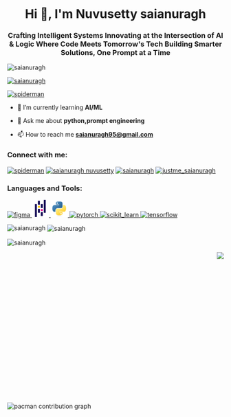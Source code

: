 <h1 align="center">Hi 👋, I'm Nuvusetty saianuragh</h1>
<h3 align="center">Crafting Intelligent Systems Innovating at the Intersection of AI & Logic Where Code Meets Tomorrow's Tech Building Smarter Solutions, One Prompt at a Time</h3>

<p align="left"> <img src="https://komarev.com/ghpvc/?username=saianuragh&label=Profile%20views&color=0e75b6&style=flat" alt="saianuragh" /> </p>

<p align="left"> <a href="https://github.com/ryo-ma/github-profile-trophy"><img src="https://github-profile-trophy.vercel.app/?username=saianuragh" alt="saianuragh" /></a> </p>

<p align="left"> <a href="https://twitter.com/spiderman" target="blank"><img src="https://img.shields.io/twitter/follow/spiderman?logo=twitter&style=for-the-badge" alt="spiderman" /></a> </p>

- 🌱 I’m currently learning **AI/ML**

- 💬 Ask me about **python,prompt engineering**

- 📫 How to reach me **saianuragh95@gmail.com**

<h3 align="left">Connect with me:</h3>
<p align="left">
<a href="https://twitter.com/spiderman" target="blank"><img align="center" src="https://raw.githubusercontent.com/rahuldkjain/github-profile-readme-generator/master/src/images/icons/Social/twitter.svg" alt="spiderman" height="30" width="40" /></a>
<a href="https://linkedin.com/in/saianuragh nuvusetty" target="blank"><img align="center" src="https://raw.githubusercontent.com/rahuldkjain/github-profile-readme-generator/master/src/images/icons/Social/linked-in-alt.svg" alt="saianuragh nuvusetty" height="30" width="40" /></a>
<a href="https://fb.com/saianuragh" target="blank"><img align="center" src="https://raw.githubusercontent.com/rahuldkjain/github-profile-readme-generator/master/src/images/icons/Social/facebook.svg" alt="saianuragh" height="30" width="40" /></a>
<a href="https://instagram.com/justme_saianuragh" target="blank"><img align="center" src="https://raw.githubusercontent.com/rahuldkjain/github-profile-readme-generator/master/src/images/icons/Social/instagram.svg" alt="justme_saianuragh" height="30" width="40" /></a>
</p>

<h3 align="left">Languages and Tools:</h3>
<p align="left"> <a href="https://www.figma.com/" target="_blank" rel="noreferrer"> <img src="https://www.vectorlogo.zone/logos/figma/figma-icon.svg" alt="figma" width="40" height="40"/> </a> <a href="https://pandas.pydata.org/" target="_blank" rel="noreferrer"> <img src="https://raw.githubusercontent.com/devicons/devicon/2ae2a900d2f041da66e950e4d48052658d850630/icons/pandas/pandas-original.svg" alt="pandas" width="40" height="40"/> </a> <a href="https://www.python.org" target="_blank" rel="noreferrer"> <img src="https://raw.githubusercontent.com/devicons/devicon/master/icons/python/python-original.svg" alt="python" width="40" height="40"/> </a> <a href="https://pytorch.org/" target="_blank" rel="noreferrer"> <img src="https://www.vectorlogo.zone/logos/pytorch/pytorch-icon.svg" alt="pytorch" width="40" height="40"/> </a> <a href="https://scikit-learn.org/" target="_blank" rel="noreferrer"> <img src="https://upload.wikimedia.org/wikipedia/commons/0/05/Scikit_learn_logo_small.svg" alt="scikit_learn" width="40" height="40"/> </a> <a href="https://www.tensorflow.org" target="_blank" rel="noreferrer"> <img src="https://www.vectorlogo.zone/logos/tensorflow/tensorflow-icon.svg" alt="tensorflow" width="40" height="40"/> </a> </p>

<p><img align="left" src="https://github-readme-stats.vercel.app/api/top-langs?username=saianuragh&show_icons=true&locale=en&layout=compact" alt="saianuragh" /></p>

<p>&nbsp;<img align="center" src="https://github-readme-stats.vercel.app/api?username=saianuragh&show_icons=true&locale=en" alt="saianuragh" /></p>

<p><img align="center" src="https://github-readme-streak-stats.herokuapp.com/?user=saianuragh&" alt="saianuragh" /></p>
<img align="right" height="350" src="https://user-images.githubusercontent.com/74038190/225813708-98b745f2-7d22-48cf-9150-083f1b00d6c9.gif"  />

###

<br clear="both">

<picture>
  <source media="(prefers-color-scheme: dark)" srcset="https://raw.githubusercontent.com/saianuragh/saianuragh/output/pacman-contribution-graph-dark.svg">
  <source media="(prefers-color-scheme: light)" srcset="https://raw.githubusercontent.com/saianuragh/saianuragh/output/pacman-contribution-graph.svg">
  <img alt="pacman contribution graph" src="https://raw.githubusercontent.com/saianuragh/saianuragh/output/pacman-contribution-graph.svg">
</picture>

###
